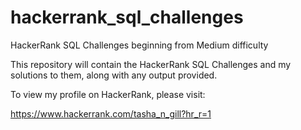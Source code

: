 # hackerrank_sql_challenges
HackerRank SQL Challenges beginning from Medium difficulty

This repository will contain the HackerRank SQL Challenges and my solutions to them, along with any output provided. 

To view my profile on HackerRank, please visit:

https://www.hackerrank.com/tasha_n_gill?hr_r=1

